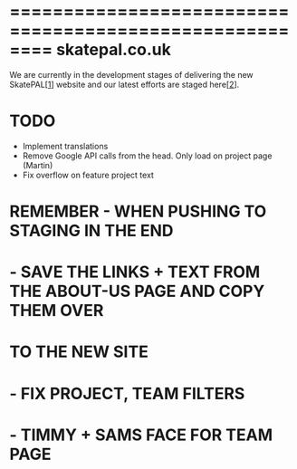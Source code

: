 ========================================================
skatepal.co.uk
========================================================
We are currently in the development stages of delivering the new SkatePAL[[1]] website
and our latest efforts are staged here[[2]].

TODO
====
  - Implement translations
  - Remove Google API calls from the head. Only load on project page (Martin)
  - Fix overflow on feature project text

# REMEMBER - WHEN PUSHING TO STAGING IN THE END
#   - SAVE THE LINKS + TEXT FROM THE ABOUT-US PAGE AND COPY THEM OVER
#     TO THE NEW SITE
#   - FIX PROJECT, TEAM FILTERS
#   - TIMMY + SAMS FACE FOR TEAM PAGE


[1]: https://www.skatepal.co.uk
[2]: http://skatepal-app.herokuapp.com/
